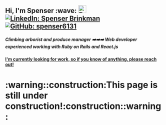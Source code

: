 <h2>Hi, I'm Spenser :wave:
<a href="https://dev.to/spenser6131" ><img src="https://svgur.com/i/Vfu.svg" alt="Dev.to: spenser6131" height='25px'></a>
<a href="https://www.linkedin.com/in/spenser-brinkman/"><img src="https://img.shields.io/badge/-Spenser%20Brinkman-blue?style=flat-square&logo=Linkedin&logoColor=white&link=https://www.linkedin.com/in/spenserbrinkman/" alt="LinkedIn: Spenser Brinkman"></a>
<a href="https://github.com/spenser6131"><img src="https://img.shields.io/github/followers/spenser6131?label=follow&style=social" alt="GitHub: spenser6131"></a></h2>

##### Climbing arborist and produce manager :arrow_right::arrow_right::arrow_right: Web developer experienced working with Ruby on Rails and React.js

#### [I'm currently looking for work, so if you know of anything, please reach out!](mailto:brinkman.spenser@gmail.com)

<h1>:warning::construction:This page is still under construction!:construction::warning:</h1>

